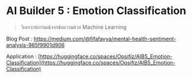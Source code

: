# AI Builder 5 : Emotion Classification
> วิเคราะห์อารมณ์จากข้อความด้วย Machine Learning

Blog Post : https://medium.com/@fifafayya/mental-health-sentiment-analysis-985f9901d906

Application : [https://huggingface.co/spaces/Opsifiz/AIB5_Emotion-Classification](https://huggingface.co/spaces/Opsifiz/AIB5_Emotion-Classification)
